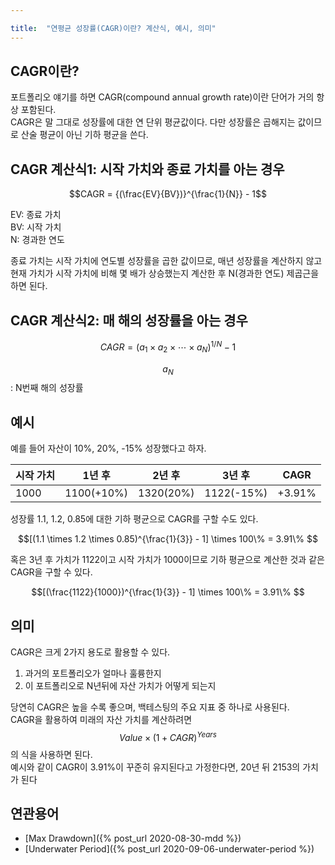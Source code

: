 ```yaml
---

title:  "연평균 성장률(CAGR)이란? 계산식, 예시, 의미"
---
```


## CAGR이란?

포트폴리오 얘기를 하면 CAGR(compound annual growth rate)이란 단어가 거의 항상 포함된다.  
CAGR은 말 그대로 성장률에 대한 연 단위 평균값이다. 다만 성장률은 곱해지는 값이므로 산술 평균이 아닌 기하 평균을 쓴다.  

## CAGR 계산식1: 시작 가치와 종료 가치를 아는 경우

$$CAGR = {(\frac{EV}{BV})}^{\frac{1}{N}} - 1$$

EV: 종료 가치  
BV: 시작 가치  
N: 경과한 연도  

종료 가치는 시작 가치에 연도별 성장률을 곱한 값이므로, 매년 성장률을 계산하지 않고 현재 가치가 시작 가치에 비해 몇 배가 상승했는지 계산한 후 N(경과한 연도) 제곱근을 하면 된다.  

## CAGR 계산식2: 매 해의 성장률을 아는 경우

$$CAGR = (a_{1} \times a_{2} \times \dotsb \times a_{N})^{1/N} - 1$$

$$a_{N}$$: N번째 해의 성장률

## 예시

예를 들어 자산이 10%, 20%, -15% 성장했다고 하자.  


| 시작 가치 | 1년 후     | 2년 후    | 3년 후      | CAGR   |
|----------|------------|-----------|------------|--------|
| 1000     | 1100(+10%) | 1320(20%) | 1122(-15%) | +3.91% |

성장률 1.1, 1.2, 0.85에 대한 기하 평균으로 CAGR를 구할 수도 있다.  

$$[(1.1 \times 1.2 \times 0.85)^{\frac{1}{3}} - 1] \times 100\% = 3.91\% $$

혹은 3년 후 가치가 1122이고 시작 가치가 1000이므로 기하 평균으로 계산한 것과 같은 CAGR을 구할 수 있다.  

$$[(\frac{1122}{1000})^{\frac{1}{3}} - 1] \times 100\% = 3.91\% $$

## 의미

CAGR은 크게 2가지 용도로 활용할 수 있다.  

1. 과거의 포트폴리오가 얼마나 훌륭한지
2. 이 포트폴리오로 N년뒤에 자산 가치가 어떻게 되는지

당연히 CAGR은 높을 수록 좋으며, 백테스팅의 주요 지표 중 하나로 사용된다.  
CAGR을 활용하여 미래의 자산 가치를 계산하려면 $$Value \times {(1 + CAGR)}^{Years}$$의 식을 사용하면 된다.  
예시와 같이 CAGR이 3.91%이 꾸준히 유지된다고 가정한다면, 20년 뒤 2153의 가치가 된다  

## 연관용어
- [Max Drawdown]({% post_url 2020-08-30-mdd %})
- [Underwater Period]({% post_url 2020-09-06-underwater-period %})
